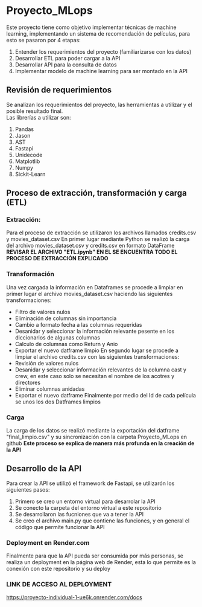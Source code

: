 # Proyecto_MLops
Este proyecto tiene como objetivo implementar técnicas de machine learning, implementando un sistema de recomendación de películas, para esto se pasaron por 4 etapas:
1. Entender los requerimientos del proyecto (familiarizarse con los datos)
2. Desarrollar ETL para poder cargar a la API
3. Desarrollar API para la consulta de datos
4. Implementar modelo de machine learning para ser montado en la API
## Revisión de requerimientos
Se analizan los requerimientos del proyecto, las herramientas a utilizar y el posible resultado final. <br>
Las librerías a utilizar son:
1. Pandas
2. Jason
3. AST
4. Fastapi
5. Unidecode
6. Matplotlib
7. Numpy
8. Sickit-Learn
## Proceso de extracción, transformación y carga (ETL)
### Extracción:
Para el proceso de extracción se utilizaron los archivos llamados credits.csv y movies_dataset.csv
En primer lugar mediante Python se realizó la carga del archivo movies_dataset.csv y credits.csv en formato DataFrame 
**REVISAR EL ARCHIVO "ETL.ipynb" EN EL SE ENCUENTRA TODO EL PROCESO DE EXTRACCIÓN EXPLICADO**
### Transformación
Una vez cargada la información en Dataframes se procede a limpiar en primer lugar el archivo movies_dataset.csv haciendo las siguientes transformaciones:
- Filtro de valores nulos
- Eliminación de columnas sin importancia
- Cambio a formato fecha a las columnas requeridas
- Desanidar y seleccionar la información relevante pesente en los diccionarios de algunas columnas
- Calculo de columnas como Return y Anio
- Exportar el nuevo datframe limpio
En segundo lugar se procede a limpiar el archivo credits.csv con las siguientes transformaciones:
- Revisión de valores nulos
- Desanidar y seleccionar información relevantes de la columna cast y crew, en este caso solo se necesitan el nombre de los acotres y directores
- Eliminar columnas anidadas
- Exportar el nuevo datframe
Finalmente por medio del Id de cada película se unos los dos Datframes limpios
### Carga
La carga de los datos se realizó mediante la exportación del datframe "final_limpio.csv" y su sincronización con la carpeta Proyecto_MLops en github
**Este proceso se explica de manera más profunda en la creación de la API**
## Desarrollo de la API
Para crear la API se utilizó el framework de Fastapi, se utilizarón los siguientes pasos:
1. Primero se creo un entorno virtual para desarrolar la API
2. Se conecto la carpeta del entorno virtual a este repositorio
3. Se desarrollaron las fucniones que va a tener la API
4. Se creo el archivo main.py que contiene las funciones, y en general el código que permite funcionar la API
### Deployment en Render.com
Finalmente para que la API pueda ser consumida por más personas, se realiza un deployment en la página web de Render, esta lo que permite es la conexión con este
repositorio y su deploy
### **LINK DE ACCESO AL DEPLOYMENT**
https://proyecto-individual-1-ue6k.onrender.com/docs







